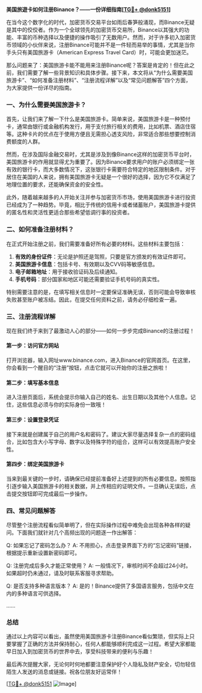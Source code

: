 **美国旅遊卡如何注册Binance？——一份详细指南[[TG💪+ @donk5151](https://t.me/s/donk5151)]**

在当今这个数字化的时代，加密货币交易平台如雨后春笋般涌现，而Binance无疑是其中的佼佼者。作为一个全球领先的加密货币交易所，Binance以其强大的功能、丰富的币种选择以及便捷的操作吸引了无数用户。然而，对于许多初入加密货币领域的小伙伴来说，注册Binance可能并不是一件轻而易举的事情，尤其是当你手头只有美国旅游卡（American Express Travel Card）时，可能会更加迷茫。

那么问题来了：美国旅游卡能不能用来注册Binance呢？答案是肯定的！但在此之前，我们需要了解一些背景知识和具体步骤。接下来，本文将从“为什么需要美国旅游卡”、“如何准备注册材料”、“注册流程详解”以及“常见问题解答”四个方面，为大家提供一份详尽的指南。

### 一、为什么需要美国旅游卡？

首先，让我们来了解一下什么是美国旅游卡。简单来说，美国旅游卡是一种预付卡，通常由银行或金融机构发行，用于支付旅行相关的费用，比如机票、酒店住宿等。这种卡片的优点在于使用方便且无需担心透支风险，非常适合那些想要控制消费额度的人群。

然而，在涉及国际金融交易时，尤其是涉及到像Binance这样的加密货币平台时，美国旅游卡的作用就显得尤为重要了。因为Binance要求用户的账户必须绑定一张有效的银行卡，而大多数情况下，这张银行卡需要符合特定的地区限制条件。对于居住在美国的人来说，拥有美国旅游卡无疑是一个很好的选择，因为它不仅满足了地理位置的要求，还能确保资金的安全性。

此外，随着越来越多的人开始关注并参与加密货币市场，使用美国旅游卡进行投资已经成为了一种趋势。毕竟，相比于传统的信用卡或者储蓄账户，美国旅游卡提供的匿名性和灵活性更适合那些希望低调行事的投资者。

### 二、如何准备注册材料？

在正式开始注册之前，我们需要准备好所有必要的材料。这些材料主要包括：

1. **有效的身份证件**：无论是护照还是驾照，只要是官方颁发的有效证件即可。
2. **美国旅游卡信息**：包括卡号、有效期以及CVV码等敏感信息。
3. **电子邮箱地址**：用于接收验证码及后续通知。
4. **手机号码**：部分国家和地区可能还需要验证手机号码的真实性。

特别需要注意的是，在填写相关信息时一定要保证准确无误，否则可能会导致审核失败甚至账户被冻结。因此，在提交任何资料之前，请务必仔细检查一遍。

### 三、注册流程详解

现在我们终于来到了最激动人心的部分——如何一步步完成Binance的注册过程！

#### 第一步：访问官方网站

打开浏览器，输入网址www.binance.com，进入Binance的官网首页。在这里，你会看到一个醒目的“注册”按钮，点击它就可以开始你的注册之旅啦！

#### 第二步：填写基本信息

进入注册页面后，系统会提示你输入自己的姓名、出生日期以及其他个人信息。记住，这些信息必须与你的实际身份一致哦！

#### 第三步：设置登录凭证

接下来就是创建属于自己的用户名和密码了。建议大家尽量选择复杂一点的密码组合，比如包含大小写字母、数字以及特殊字符的组合，这样可以有效提高账户安全性。

#### 第四步：绑定美国旅游卡

当来到最关键的一步时，请确保已经提前准备好上述提到的所有必要信息。按照指引逐步输入美国旅游卡的相关数据，并上传相应的证明文件。一旦确认无误后，点击提交按钮即可完成最后一步操作。

### 四、常见问题解答

尽管整个注册流程看似简单明了，但在实际操作过程中难免会出现各种各样的疑问。下面我们就针对几个高频出现的问题逐一作出解答：

Q: 如果忘记了密码怎么办？
A: 不用担心，点击登录界面下方的“忘记密码”链接，根据提示重新设置新密码即可。

Q: 注册完成后多久才能正常使用？
A: 一般情况下，审核时间不会超过24小时。如果超时仍未通过，请及时联系客服寻求帮助。

Q: 是否支持多种语言版本？
A: 是的！Binance提供了多国语言服务，包括中文在内的多种语言可供选择。

……

### 总结

通过以上内容可以看出，虽然使用美国旅游卡注册Binance看似繁琐，但实际上只要掌握了正确的方法并保持耐心，任何人都能够顺利完成这一过程。希望大家都能早日加入到加密货币的世界中去，享受科技带来的便利与乐趣！

最后再次提醒大家，无论何时何地都要注意保护好个人隐私及财产安全，切勿轻信陌生人发送的消息或链接。祝各位朋友好运常伴！

[[TG💪+ @donk5151](https://t.me/s/donk5151) ![Image](https://i.postimg.cc/rwNCRYN7/Snipaste-2025-04-30-17-27-05.png)]